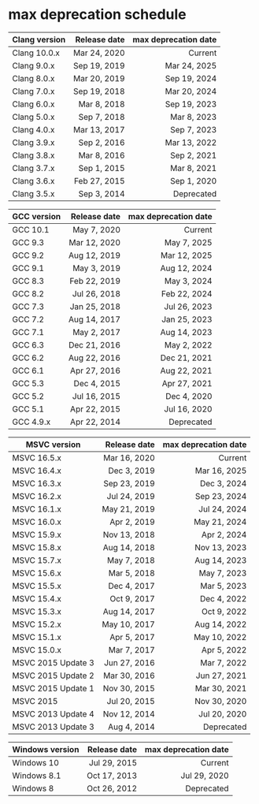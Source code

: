 # max deprecation schedule

|Clang version|Release date|max deprecation date|
|-------------|-----------:|-------------------:|
|Clang 10.0.x |Mar 24, 2020|             Current|
|Clang 9.0.x  |Sep 19, 2019|        Mar 24, 2025|
|Clang 8.0.x  |Mar 20, 2019|        Sep 19, 2024|
|Clang 7.0.x  |Sep 19, 2018|        Mar 20, 2024|
|Clang 6.0.x  |Mar  8, 2018|        Sep 19, 2023|
|Clang 5.0.x  |Sep  7, 2018|        Mar  8, 2023|
|Clang 4.0.x  |Mar 13, 2017|        Sep  7, 2023|
|Clang 3.9.x  |Sep  2, 2016|        Mar 13, 2022|
|Clang 3.8.x  |Mar  8, 2016|        Sep  2, 2021|
|Clang 3.7.x  |Sep  1, 2015|        Mar  8, 2021|
|Clang 3.6.x  |Feb 27, 2015|        Sep  1, 2020|
|Clang 3.5.x  |Sep  3, 2014|          Deprecated|

|GCC version|Release date|max deprecation date|
|-----------|-----------:|-------------------:|
|GCC 10.1   |May  7, 2020|             Current|
|GCC 9.3    |Mar 12, 2020|        May  7, 2025|
|GCC 9.2    |Aug 12, 2019|        Mar 12, 2025|
|GCC 9.1    |May  3, 2019|        Aug 12, 2024|
|GCC 8.3    |Feb 22, 2019|        May  3, 2024|
|GCC 8.2    |Jul 26, 2018|        Feb 22, 2024|
|GCC 7.3    |Jan 25, 2018|        Jul 26, 2023|
|GCC 7.2    |Aug 14, 2017|        Jan 25, 2023|
|GCC 7.1    |May  2, 2017|        Aug 14, 2023|
|GCC 6.3    |Dec 21, 2016|        May  2, 2022|
|GCC 6.2    |Aug 22, 2016|        Dec 21, 2021|
|GCC 6.1    |Apr 27, 2016|        Aug 22, 2021|
|GCC 5.3    |Dec  4, 2015|        Apr 27, 2021|
|GCC 5.2    |Jul 16, 2015|        Dec  4, 2020|
|GCC 5.1    |Apr 22, 2015|        Jul 16, 2020|
|GCC 4.9.x  |Apr 22, 2014|          Deprecated|

|MSVC version      |Release date|max deprecation date|
|------------------|-----------:|-------------------:|
|MSVC 16.5.x       |Mar 16, 2020|             Current|
|MSVC 16.4.x       |Dec  3, 2019|        Mar 16, 2025|
|MSVC 16.3.x       |Sep 23, 2019|        Dec  3, 2024|
|MSVC 16.2.x       |Jul 24, 2019|        Sep 23, 2024|
|MSVC 16.1.x       |May 21, 2019|        Jul 24, 2024|
|MSVC 16.0.x       |Apr  2, 2019|        May 21, 2024|
|MSVC 15.9.x       |Nov 13, 2018|        Apr  2, 2024|
|MSVC 15.8.x       |Aug 14, 2018|        Nov 13, 2023|
|MSVC 15.7.x       |May  7, 2018|        Aug 14, 2023|
|MSVC 15.6.x       |Mar  5, 2018|        May  7, 2023|
|MSVC 15.5.x       |Dec  4, 2017|        Mar  5, 2023|
|MSVC 15.4.x       |Oct  9, 2017|        Dec  4, 2022|
|MSVC 15.3.x       |Aug 14, 2017|        Oct  9, 2022|
|MSVC 15.2.x       |May 10, 2017|        Aug 14, 2022|
|MSVC 15.1.x       |Apr  5, 2017|        May 10, 2022|
|MSVC 15.0.x       |Mar  7, 2017|        Apr  5, 2022|
|MSVC 2015 Update 3|Jun 27, 2016|        Mar  7, 2022|
|MSVC 2015 Update 2|Mar 30, 2016|        Jun 27, 2021|
|MSVC 2015 Update 1|Nov 30, 2015|        Mar 30, 2021|
|MSVC 2015         |Jul 20, 2015|        Nov 30, 2020|
|MSVC 2013 Update 4|Nov 12, 2014|        Jul 20, 2020|
|MSVC 2013 Update 3|Aug  4, 2014|          Deprecated|

|Windows version|Release date|max deprecation date|
|---------------|-----------:|-------------------:|
|Windows 10     |Jul 29, 2015|             Current|
|Windows 8.1    |Oct 17, 2013|        Jul 29, 2020|
|Windows 8      |Oct 26, 2012|          Deprecated|
